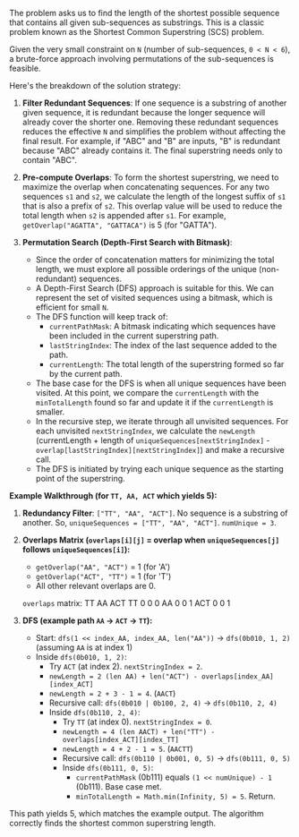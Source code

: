 The problem asks us to find the length of the shortest possible sequence that contains all given sub-sequences as substrings. This is a classic problem known as the Shortest Common Superstring (SCS) problem.

Given the very small constraint on `N` (number of sub-sequences, `0 < N < 6`), a brute-force approach involving permutations of the sub-sequences is feasible.

Here's the breakdown of the solution strategy:

1.  **Filter Redundant Sequences**: If one sequence is a substring of another given sequence, it is redundant because the longer sequence will already cover the shorter one. Removing these redundant sequences reduces the effective `N` and simplifies the problem without affecting the final result. For example, if "ABC" and "B" are inputs, "B" is redundant because "ABC" already contains it. The final superstring needs only to contain "ABC".

2.  **Pre-compute Overlaps**: To form the shortest superstring, we need to maximize the overlap when concatenating sequences. For any two sequences `s1` and `s2`, we calculate the length of the longest suffix of `s1` that is also a prefix of `s2`. This overlap value will be used to reduce the total length when `s2` is appended after `s1`. For example, `getOverlap("AGATTA", "GATTACA")` is 5 (for "GATTA").

3.  **Permutation Search (Depth-First Search with Bitmask)**:
    *   Since the order of concatenation matters for minimizing the total length, we must explore all possible orderings of the unique (non-redundant) sequences.
    *   A Depth-First Search (DFS) approach is suitable for this. We can represent the set of visited sequences using a bitmask, which is efficient for small `N`.
    *   The DFS function will keep track of:
        *   `currentPathMask`: A bitmask indicating which sequences have been included in the current superstring path.
        *   `lastStringIndex`: The index of the last sequence added to the path.
        *   `currentLength`: The total length of the superstring formed so far by the current path.
    *   The base case for the DFS is when all unique sequences have been visited. At this point, we compare the `currentLength` with the `minTotalLength` found so far and update it if the `currentLength` is smaller.
    *   In the recursive step, we iterate through all unvisited sequences. For each unvisited `nextStringIndex`, we calculate the `newLength` (currentLength + length of `uniqueSequences[nextStringIndex]` - `overlap[lastStringIndex][nextStringIndex]`) and make a recursive call.
    *   The DFS is initiated by trying each unique sequence as the starting point of the superstring.

**Example Walkthrough (for `TT, AA, ACT` which yields 5):**

1.  **Redundancy Filter**: `["TT", "AA", "ACT"]`. No sequence is a substring of another. So, `uniqueSequences = ["TT", "AA", "ACT"]`. `numUnique = 3`.

2.  **Overlaps Matrix (`overlaps[i][j]` = overlap when `uniqueSequences[j]` follows `uniqueSequences[i]`):**
    *   `getOverlap("AA", "ACT")` = 1 (for 'A')
    *   `getOverlap("ACT", "TT")` = 1 (for 'T')
    *   All other relevant overlaps are 0.

    `overlaps` matrix:
          TT  AA  ACT
    TT    0   0   0
    AA    0   0   1
    ACT   0   0   1

3.  **DFS (example path `AA` -> `ACT` -> `TT`):**
    *   Start: `dfs(1 << index_AA, index_AA, len("AA"))` -> `dfs(0b010, 1, 2)` (assuming `AA` is at index 1)
    *   Inside `dfs(0b010, 1, 2)`:
        *   Try `ACT` (at index 2). `nextStringIndex = 2`.
        *   `newLength = 2 (len AA) + len("ACT") - overlaps[index_AA][index_ACT]`
        *   `newLength = 2 + 3 - 1 = 4`. (`AACT`)
        *   Recursive call: `dfs(0b010 | 0b100, 2, 4)` -> `dfs(0b110, 2, 4)`
        *   Inside `dfs(0b110, 2, 4)`:
            *   Try `TT` (at index 0). `nextStringIndex = 0`.
            *   `newLength = 4 (len AACT) + len("TT") - overlaps[index_ACT][index_TT]`
            *   `newLength = 4 + 2 - 1 = 5`. (`AACTT`)
            *   Recursive call: `dfs(0b110 | 0b001, 0, 5)` -> `dfs(0b111, 0, 5)`
            *   Inside `dfs(0b111, 0, 5)`:
                *   `currentPathMask` (0b111) equals `(1 << numUnique) - 1` (0b111). Base case met.
                *   `minTotalLength = Math.min(Infinity, 5) = 5`. Return.

This path yields 5, which matches the example output. The algorithm correctly finds the shortest common superstring length.